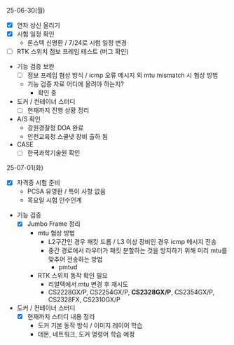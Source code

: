 25-06-30(월)
- [x] 연차 상신 올리기
- [x] 시험 일정 확인
	- 론스텍 신명환 / 7/24로 시험 일정 변경
- [ ] RTK 스위치 점보 프레임 테스트 (버그 확인)
- 기능 검증 보완
	- [ ] 점보 프레임 협상 방식 / icmp 오류 메시지 외 mtu mismatch 시 협상 방법
	- 기능 검증 자료 어디에 올려야 하는지?
		- 확인 중
- 도커 / 컨테이너 스터디
	- [ ] 현재까지 진행 상황 정리
- A/S 확인
	- 강원경찰청 DOA 완료
	- 인천교육청 스쿨넷 장비 출하 됨
- CASE
	- [ ] 한국과학기술원 확인

25-07-01(화)
- [x] 자격증 시험 준비
	- PCSA 유영환 / 특이 사항 없음
	- 목요일 시험 인수인계
- 기능 검증
	- [x] Jumbo Frame 정리
		- mtu 협상 방법
			- L2구간인 경우 패킷 드롭 / L3 이상 장비인 경우 icmp 메시지 전송
			- 중간 경로에서 라우터가 패킷 분할하는 것을 방지하기 위해 미리 mtu를 맞추어 전송하는 방법
				- pmtud
		- RTK 스위치 동작 확인 필요
			- 리얼텍에서 mtu 변경 후 재시도
			- CS2228GX/P, CS2254GX/P, **CS2328GX/P**, CS2354GX/P, CS2328FX, CS2310GX/P
- 도커 / 컨테이너 스터디
	- [x] 현재까지 스터디 내용 정리
		- 도커 기본 동작 방식 / 이미지 레이어 학습
		- 데몬, 네트워크, 도커 명령어 학습 예정